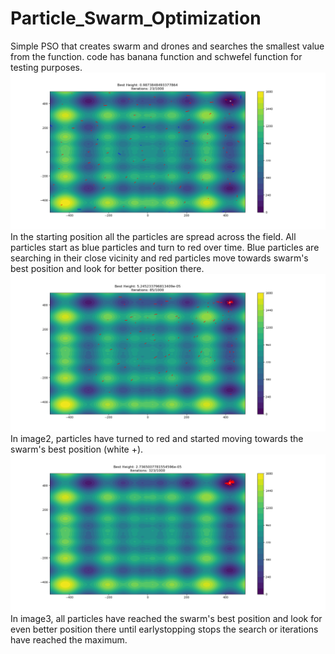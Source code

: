 # Particle_Swarm_Optimization

Simple PSO that creates swarm and drones and searches the smallest value from the function.
code has banana function and schwefel function for testing purposes.
![PSO-image1](https://github.com/Jarsse/Particle_Swarm_Optimization/blob/main/images/Figure_1.png?raw=true)
In the starting position all the particles are spread across the field. All particles start as blue particles and turn to red over time. Blue particles are searching in their close vicinity and red particles move towards swarm's best position and look for better position there.
![PSO-image2](https://github.com/Jarsse/Particle_Swarm_Optimization/blob/main/images/Figure_2.png?raw=true)
In image2, particles have turned to red and started moving towards the swarm's best position (white +).
![PSO-image3](https://github.com/Jarsse/Particle_Swarm_Optimization/blob/main/images/Figure_3.png?raw=true)
In image3, all particles have reached the swarm's best position and look for even better position there until earlystopping stops the search or iterations have reached the maximum.
